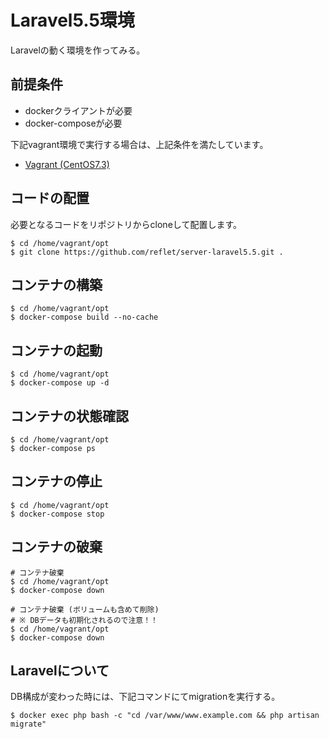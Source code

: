 # Laravel5.5環境
Laravelの動く環境を作ってみる。

## 前提条件
- dockerクライアントが必要
- docker-composeが必要

下記vagrant環境で実行する場合は、上記条件を満たしています。
* [Vagrant (CentOS7.3)](https://github.com/reflet/vagrant-centos-7.3.git)

## コードの配置
必要となるコードをリポジトリからcloneして配置します。

```
$ cd /home/vagrant/opt
$ git clone https://github.com/reflet/server-laravel5.5.git .
```

## コンテナの構築
```
$ cd /home/vagrant/opt
$ docker-compose build --no-cache
```

## コンテナの起動
```
$ cd /home/vagrant/opt
$ docker-compose up -d
```

## コンテナの状態確認
```
$ cd /home/vagrant/opt
$ docker-compose ps
```

## コンテナの停止
```
$ cd /home/vagrant/opt
$ docker-compose stop
```

## コンテナの破棄
```
# コンテナ破棄
$ cd /home/vagrant/opt
$ docker-compose down

# コンテナ破棄 (ボリュームも含めて削除) 
# ※ DBデータも初期化されるので注意！！
$ cd /home/vagrant/opt
$ docker-compose down
```

## Laravelについて
DB構成が変わった時には、下記コマンドにてmigrationを実行する。

```
$ docker exec php bash -c "cd /var/www/www.example.com && php artisan migrate" 
```
